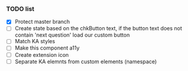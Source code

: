 ### TODO list

- [x] Protect master branch
- [ ] Create state based on the chkButton text, if the button text does not contain 'next question' load our custom button
- [ ] Match KA styles
- [ ] Make this component a11y
- [ ] Create extension icon
- [ ] Separate KA elemnts from custom elements (namespace)
